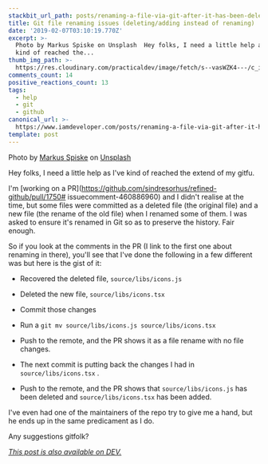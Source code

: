 ```yaml
---
stackbit_url_path: posts/renaming-a-file-via-git-after-it-has-been-deleted-in-a-pr-41dn
title: Git file renaming issues (deleting/adding instead of renaming)
date: '2019-02-07T03:10:19.770Z'
excerpt: >-
  Photo by Markus Spiske on Unsplash  Hey folks, I need a little help as I've
  kind of reached the...
thumb_img_path: >-
  https://res.cloudinary.com/practicaldev/image/fetch/s--vasWZK4---/c_imagga_scale,f_auto,fl_progressive,h_420,q_auto,w_1000/https://thepracticaldev.s3.amazonaws.com/i/cu5csch4pwfki2r0yfac.jpg
comments_count: 14
positive_reactions_count: 13
tags:
  - help
  - git
  - github
canonical_url: >-
  https://www.iamdeveloper.com/posts/renaming-a-file-via-git-after-it-has-been-deleted-in-a-pr-41dn/
template: post
---
```



Photo by [Markus Spiske](https://unsplash.com/photos/xekxE_VR0Ec?utm_source=unsplash&utm_medium=referral&utm_content=creditCopyText) on [Unsplash](https://unsplash.com/search/photos/source-control?utm_source=unsplash&utm_medium=referral&utm_content=creditCopyText)

Hey folks, I need a little help as I've kind of reached the extend of my gitfu.

I'm [working on a PR](https://github.com/sindresorhus/refined-github/pull/1750# issuecomment-460886960) and I didn't realise at the time, but some files were committed as a deleted file (the original file) and a new file (the rename of the old file) when I renamed some of them. I was asked to ensure it's renamed in Git so as to preserve the history. Fair enough.

So if you look at the comments in the PR (I link to the first one about renaming in there), you'll see that I've done the following in a few different was but here is the gist of it:

- Recovered the deleted file, 
`source/libs/icons.js`

- Deleted the new file, 
`source/libs/icons.tsx`

- Commit those changes
- Run a 
`git mv source/libs/icons.js source/libs/icons.tsx`

- Push to the remote, and the PR shows it as a file rename with no file changes.
- The next commit is putting back the changes I had in 
`source/libs/icons.tsx`
.
- Push to the remote, and the PR shows that 
`source/libs/icons.js`
 has been deleted and 
`source/libs/icons.tsx`
 has been added.

I've even had one of the maintainers of the repo try to give me a hand, but he ends up in the same predicament as I do.

Any suggestions gitfolk?

*[This post is also available on DEV.](https://dev.to/nickytonline/renaming-a-file-via-git-after-it-has-been-deleted-in-a-pr-41dn)*


<script>
const parent = document.getElementsByTagName('head')[0];
const script = document.createElement('script');
script.type = 'text/javascript';
script.src = 'https://cdnjs.cloudflare.com/ajax/libs/iframe-resizer/4.1.1/iframeResizer.min.js';
script.charset = 'utf-8';
script.onload = function() {
    window.iFrameResize({}, '.liquidTag');
};
parent.appendChild(script);
</script>    
